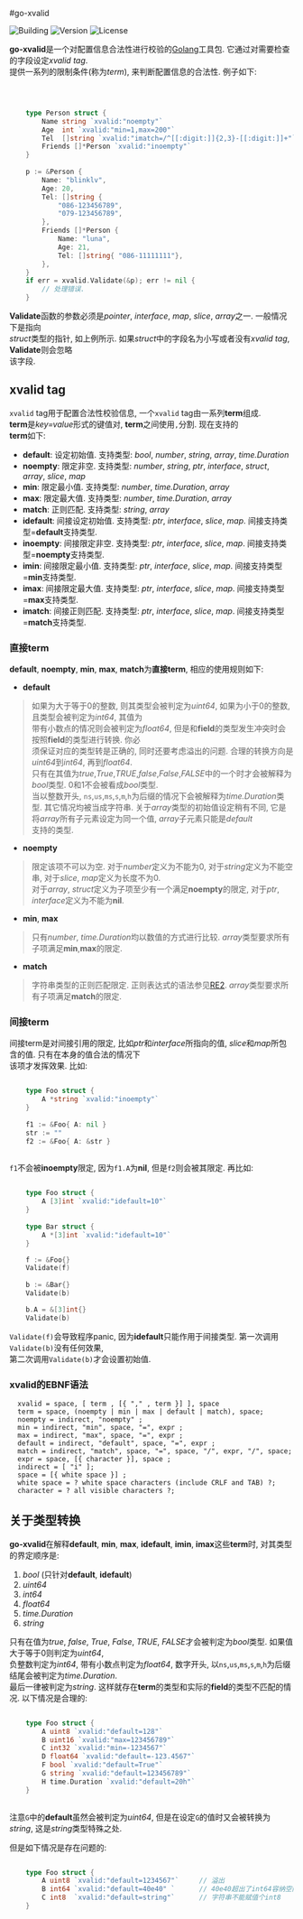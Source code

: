 #go-xvalid

![Building](https://img.shields.io/badge/building-devel-blue.svg)
![Version](https://img.shields.io/badge/version-1.0.0-blue.svg)
![License](https://img.shields.io/badge/license-MIT-blue.svg)

**go-xvalid**是一个对配置信息合法性进行校验的[Golang][Go]工具包. 它通过对需要检查的字段设定*xvalid tag*.   
提供一系列的限制条件(称为*term*), 来判断配置信息的合法性. 例子如下:

```go

	

	type Person struct {
		Name string `xvalid:"noempty"`
		Age  int `xvalid:"min=1,max=200"`
		Tel  []string `xvalid:"imatch=/^[[:digit:]]{2,3}-[[:digit:]]+"`
		Friends []*Person `xvalid:"inoempty"`
	}
	
	p := &Person {
		Name: "blinklv",
		Age: 20,
		Tel: []string {
			"086-123456789",
			"079-123456789",
		},
		Friends []*Person {
			Name: "luna",
			Age: 21,
			Tel: []string{ "086-11111111"},
		},
	}
	if err = xvalid.Validate(&p); err != nil {
		// 处理错误.
	}

```

**Validate**函数的参数必须是*pointer*, *interface*, *map*, *slice*, *array*之一. 一般情况下是指向   
*struct*类型的指针, 如上例所示. 如果*struct*中的字段名为小写或者没有*xvalid tag*, **Validate**则会忽略  
该字段.


## xvalid tag
`xvalid` tag用于配置合法性校验信息, 一个`xvalid` tag由一系列**term**组成.  
**term**是*key=value*形式的键值对, **term**之间使用`,`分割. 现在支持的  
**term**如下:

- **default**: 设定初始值. 支持类型: *bool*, *number*, *string*, *array*, *time.Duration*
- **noempty**: 限定非空. 支持类型: *number*, *string*, *ptr*, *interface*, *struct*, *array*, *slice*, *map*
- **min**: 限定最小值. 支持类型: *number*, *time.Duration*, *array*
- **max**: 限定最大值. 支持类型: *number*, *time.Duration*, *array*
- **match**: 正则匹配. 支持类型: *string*, *array*
- **idefault**: 间接设定初始值. 支持类型: *ptr*, *interface*, *slice*, *map*. 间接支持类型=**default**支持类型.
- **inoempty**: 间接限定非空. 支持类型: *ptr*, *interface*, *slice*, *map*. 间接支持类型=**noempty**支持类型.
- **imin**: 间接限定最小值. 支持类型: *ptr*, *interface*, *slice*, *map*. 间接支持类型=**min**支持类型.
- **imax**: 间接限定最大值. 支持类型: *ptr*, *interface*, *slice*, *map*. 间接支持类型=**max**支持类型.
- **imatch**: 间接正则匹配. 支持类型: *ptr*, *interface*, *slice*, *map*. 间接支持类型=**match**支持类型.

### 直接term
**default**, **noempty**, **min**, **max**, **match**为**直接term**, 相应的使用规则如下:

- **default**
> 如果为大于等于0的整数, 则其类型会被判定为*uint64*, 如果为小于0的整数, 且类型会被判定为*int64*, 其值为  
> 带有小数点的情况则会被判定为*float64*, 但是和**field**的类型发生冲突时会按照**field**的类型进行转换. 你必  
> 须保证对应的类型转是正确的, 同时还要考虑溢出的问题. 合理的转换方向是*uint64*到*int64*, 再到*float64*.  
> 只有在其值为*true*,*True*,*TRUE*,*false*,*False*,*FALSE*中的一个时才会被解释为*bool*类型. 0和1不会被看成*bool*类型.  
> 当以整数开头, `ns`,`us`,`ms`,`s`,`m`,`h`为后缀的情况下会被解释为*time.Duration*类型. 其它情况均被当成字符串. 关于*array*类型的初始值设定稍有不同, 它是将*array*所有子元素设定为同一个值, *array*子元素只能是*default*  
> 支持的类型.

- **noempty**
> 限定该项不可以为空. 对于*number*定义为不能为0, 对于*string*定义为不能空串, 对于*slice*, *map*定义为长度不为0.  
> 对于*array*, *struct*定义为子项至少有一个满足**noempty**的限定, 对于*ptr*, *interface*定义为不能为**nil**.  

- **min**, **max**
> 只有*number*, *time.Duration*均以数值的方式进行比较. *array*类型要求所有子项满足**min**,**max**的限定.

- **match**
> 字符串类型的正则匹配限定. 正则表达式的语法参见[RE2]. *array*类型要求所有子项满足**match**的限定.


### 间接term

间接term是对间接引用的限定, 比如*ptr*和*interface*所指向的值, *slice*和*map*所包含的值. 只有在本身的值合法的情况下  
该项才发挥效果. 比如:

``` go

	type Foo struct {
		A *string `xvalid:"inoempty"`
	}
	
	f1 := &Foo{ A: nil }
	str := ""
	f2 := &Foo{ A: &str }
	
```


`f1`不会被**inoempty**限定, 因为`f1.A`为**nil**, 但是`f2`则会被其限定.  再比如:	

``` go

	type Foo struct {
		A [3]int `xvalid:"idefault=10"`
	}
	
	type Bar struct {
		A *[3]int `xvalid:"idefault=10"`
	}

	f := &Foo{}
	Validate(f)
	
	b := &Bar{}
	Validate(b)

	b.A = &[3]int{}
	Validate(b)
```

`Validate(f)`会导致程序panic, 因为**idefault**只能作用于间接类型. 第一次调用`Validate(b)`没有任何效果,  
第二次调用`Validate(b)`才会设置初始值.

### xvalid的EBNF语法


	  xvalid = space, [ term , [{ "," , term }] ], space
	  term = space, (noempty | min | max | default | match), space;
	  noempty = indirect, "noempty" ;
	  min = indirect, "min", space, "=", expr ;
	  max = indirect, "max", space, "=", expr ;
	  default = indirect, "default", space, "=", expr ;
	  match = indirect, "match", space, "=", space, "/", expr, "/", space;
	  expr = space, [{ character }], space ;
	  indirect = [ "i" ];
	  space = [{ white space }] ;
	  white space = ? white space characters (include CRLF and TAB) ?;
	  character = ? all visible characters ?;
	 
## 关于类型转换
**go-xvalid**在解释**default**, **min**, **max**, **idefault**, **imin**, **imax**这些**term**时, 对其类型的界定顺序是: 

1. *bool* (只针对**default**, **idefault**)
2. *uint64*
3. *int64*
4. *float64*
5. *time.Duration*
6. *string*

只有在值为*true*, *false*, *True*, *False*, *TRUE*, *FALSE*才会被判定为*bool*类型. 如果值大于等于0则判定为*uint64*,  
负整数判定为*int64*, 带有小数点判定为*float64*, 数字开头, 以`ns`,`us`,`ms`,`s`,`m`,`h`为后缀结尾会被判定为*time.Duration*.  
最后一律被判定为*string*. 这样就存在**term**的类型和实际的**field**的类型不匹配的情况. 以下情况是合理的:  

```go

	type Foo struct {
		A uint8 `xvalid:"default=128"`
		B uint16 `xvalid:"max=123456789"`
		C int32 `xvalid:"min=-1234567"`
		D float64 `xvalid:"default=-123.4567"`
		F bool `xvalid:"default=True"`
		G string `xvalid:"default=123456789"`
		H time.Duration `xvalid:"default=20h"`
	}
	
```

注意`G`中的**default**虽然会被判定为*uint64*, 但是在设定`G`的值时又会被转换为*string*, 这是*string*类型特殊之处.

但是如下情况是存在问题的:

```go

	type Foo struct {
		A uint8 `xvalid:"default=1234567"`	   // 溢出
		B int64 `xvalid:"default=40e40"	`      // 40e40超出了int64容纳空间, 因此B的值时未知的
		C int8  `xvalid:"default=string"`	   // 字符串不能赋值个int8
	}


```


[RE2]: https://golang.org/pkg/regexp/syntax/#hdr-Syntax
[Go]: https://golang.org

